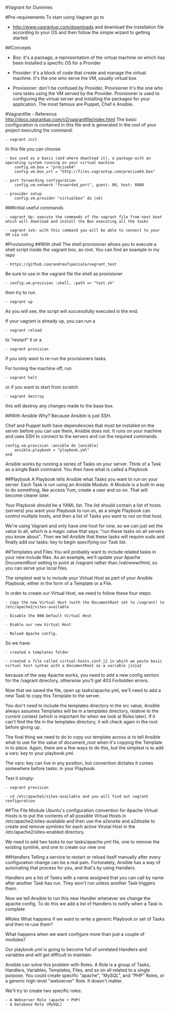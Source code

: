 #Vagrant for Dummies

#Pre-requirements
To start using Vagrant go to
  - http://www.vagrantup.com/downloads
and download the installation file according to your OS and then follow the simple wizard to getting started

##Concepts

  - Box: it's a package, a representation of the virtual machine on which has been installed a specific OS for a Provider

  - Provider: it's a block of code that create and manage the virtual machine. It's the one who serve the VM, usually virtual box

  - Provisioner: don't be confused by Provider, Provisioner it's the one who runs tasks using the VM served by the Provider.
  Provisioner is used to configuring the virtual server and installing the packages for your application. The most famous are Puppet, Chef e Ansible.

#Vagrantfile
    - Reference http://docs.vagrantup.com/v2/vagrantfile/index.html
The basic configuration is contained in this file and is generated in the root of your project executing the command:

    - vagrant init

In this file you can choose:

    - box used as a basis (and where download it), a package with an operating system running on your virtual machine
        config.vm.box = "precise64"
        config.vm.box_url = "http://files.vagrantup.com/precise64.box"

    - port forwarding configuration
        config.vm.network "forwarded_port", guest: 80, host: 8080

    - provider setup
        config.vm.provider "virtualbox" do |vb|

###Initial useful commands

    - vagrant Up: execute the commands of the vagrant file from next boot which will download and install the Box executing all the tasks

    - vagrant ssh: with this command you will be able to connect to your VM via ssh

#Provisioning
##With shell
The shell provisioner allows you to execute a shell script inside the vagrant box, as root.
You can find an example in my repo

    - https://github.com/andreafspeziale/vagrant_test

Be sure to use in the vagrant file the shell as provisioner

    - config.vm.provision :shell, :path => "test.sh"

then try to run.

    - vagrant up

As you will see, the script will successfully executed in the end.

If your vagrant is already up, you can run a

    - vagrant reload

to "restart" it or a

    - vagrant provision

if you only want to re-run the provisioners tasks.

For turning the machine off, run

    - vagrant halt

 or if you want to start from scratch

    - vagrant destroy

this will destroy any changes made to the base box.

##With Ansible
Why? Because Ansible is just SSH.

Chef and Puppet both have dependencies that must be installed on the server before you can use them, Ansible does not. It runs on your machine and uses SSH to connect to the servers and run the required commands.

    config.vm.provision :ansible do |ansible|
        ansible.playbook = "playbook.yml"
    end

Ansible works by running a series of Tasks on your server.
Think of a Task as a single Bash command. You then have what is called a Playbook

##Playbook
A Playbook tells Ansible what Tasks you want to run on your server. Each Task is run using an Anisble Module. A Module is a built-in way to do something, like access Yum, create a user and so on. That will become clearer later.

Your Playbook should be a YAML list. The list should contain a list of hosts (servers) you want your Playbook to run on, as a single Playbook can control multiple hosts, and then a list of Tasks you want to run on that host.

We're using Vagrant and only have one host for now, so we can just set the value to all, which is a magic value that says: "run these tasks on all servers you know about". Then we tell Ansible that these tasks will require sudo and finally add our tasks: key to begin specifying our Task list.

##Templates and Files
You will probably want to include related tasks in your new include files.
As an example, we'll update your Apache DocumentRoot setting to point at /vagrant rather than /vat/www/html, so you can serve your local files.

The simplest wat is to include your Virtual Host as part of your Ansible Playbook, either in the form of a Template or a File.

In order to create our Virtual Host, we need to follow these four steps:

    - Copy the new Virtual Host (with the DocumentRoot set to /vagrant) to /etc/apache2/sites-available

    - Disable the 000-Default Virtual Host

    - Enable our new Virtual Host

    - Reload Apache config.

So we have:

    - created a templates folder

    - created a file called virtual-hosts.conf.j2 in which we paste basic virtual host syntax with a DocumentRoot as a variable jinja2

because of the way Apache works, you need to add a new config section for the /vagrant directory, otherwise you'll get 403 Forbidden errors.

Now that we saved the file, open up tasks/apache.yml, we'll need to add a new Task to copy this Template to the server.

You don't need to include the templates directory in the src value, Ansible always assumes Templates will be in a templates directory, relative to the current context (which is important for when we look at Roles later).
If it can't find the file in the templates directory, it will check again in the root before giving up.

The final thing we need to do to copy our template across is to tell Ansible what to use for the value of document_root when it's copying the Template in to place.
Again, there are a few ways to do this, but the simplest is to add a vars: key to your playbook.yml.

The vars: key can live in any position, but convention dictates it comes somewhere before tasks: in your Playbook.  

Test it simply:

    - vagrant provision

    - cd /etc/apache2/sites-available and you will find out vagrant configuration

##The File Module
Ubuntu's configuration convention for Apache Virtual Hosts is to put the contents of all possible Virtual Hosts in /etc/apache2/sites-available and then use the a2ensite and a2dissite to create and remove symlinks for each active Virutal Host in the /etc/apache2/sites-enabled directory.

We need to add two tasks to our tasks/apache.yml file, one to remove the existing symlink, and one to create our new one

##Handlers
Telling a service to restart or reload itself manually after every configuration change can be a real pain. Fortunately, Ansible has a way of automating that process for you, and that's by using Handlers.

Handlers are a list of Tasks with a name assigned that you can call by name after another Task has run. They won't run unless another Task triggers them.

Now we tell Ansible to run this new Handler whenever we change the apache config.
To do this we add a list of Handlers to notify when a Task is complete

#Roles
What happens if we want to write a generic Playbook or set of Tasks and then re-use them?

What happens when we want configure more than just a couple of modules?

Our playbook.yml is going to become full of unrelated Handlers and variables and will get difficult to maintain.

Ansible can solve this problem with Roles. A Role is a group of Tasks, Handlers, Variables, Templates, Files, and so on all related to a single purpose.
You could create specific "apache", "MySQL", and "PHP" Roles, or a generic high-level "webserver" Role. It doesn't matter.

We'll try to create two specific roles:

    - A Webserver Role (apache + PHP)
    - A Database Role (MySQL)
